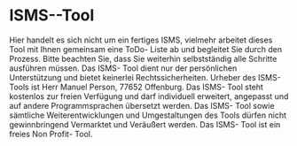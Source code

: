 # ISMS--Tool
Hier handelt es sich nicht um ein fertiges ISMS, vielmehr arbeitet dieses Tool mit Ihnen gemeinsam eine ToDo- Liste ab und begleitet Sie durch den Prozess. 
Bitte beachten Sie, dass Sie weiterhin selbstständig alle Schritte ausführen müssen.
Das ISMS- Tool dient nur der persönlichen Unterstützung und bietet keinerlei Rechtssicherheiten. 
Urheber des ISMS- Tools ist Herr Manuel Person, 77652 Offenburg. 
Das ISMS- Tool steht kostenlos zur freien Verfügung und darf individuell erweitert, angepasst und auf andere Programmsprachen übersetzt werden.
Das ISMS- Tool sowie sämtliche Weiterentwicklungen und Umgestaltungen des Tools dürfen nicht gewinnbringend Vermarktet und Veräußert werden.
Das ISMS- Tool ist ein freies Non Profit- Tool.
